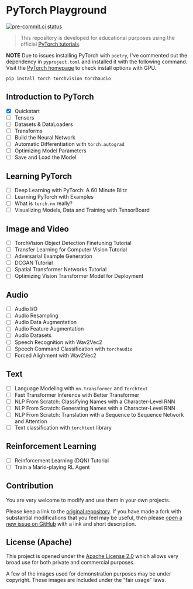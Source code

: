 <!--
 Copyright 2022 Victor I. Afolabi

 Licensed under the Apache License, Version 2.0 (the "License");
 you may not use this file except in compliance with the License.
 You may obtain a copy of the License at

     http://www.apache.org/licenses/LICENSE-2.0

 Unless required by applicable law or agreed to in writing, software
 distributed under the License is distributed on an "AS IS" BASIS,
 WITHOUT WARRANTIES OR CONDITIONS OF ANY KIND, either express or implied.
 See the License for the specific language governing permissions and
 limitations under the License.
-->
# PyTorch Playground

[![pre-commit.ci status](https://results.pre-commit.ci/badge/github/victor-iyi/torch-playground/main.svg)](https://results.pre-commit.ci/latest/github/victor-iyi/torch-playground/main)

> This repository is developed for educational purposes using the official
[PyTorch tutorials][tutorials].

[tutorials]: https://pytorch.org/tutorials/index.html

**NOTE** Due to issues installing PyTorch with `poetry`, I've commented out the
dependency in `pyproject.toml` and installed it with the following command.
Visit the [PyTorch homepage][pytorch] to check install options with GPU.

```sh
pip install torch torchvision torchaudio
```

[pytorch]: https://pytorch.org

## Introduction to PyTorch

- [x] Quickstart
- [ ] Tensors
- [ ] Datasets & DataLoaders
- [ ] Transforms
- [ ] Build the Neural Network
- [ ] Automatic Differentiation with `torch.autograd`
- [ ] Optimizing Model Parameters
- [ ] Save and Load the Model

## Learning PyTorch

- [ ] Deep Learning with PyTorch: A 60 Minute Blitz
- [ ] Learning PyTorch with Examples
- [ ] What is `torch.nn` really?
- [ ] Visualizing Models, Data and Training with TensorBoard

## Image and Video

- [ ] TorchVision Object Detection Finetuning Tutorial
- [ ] Transfer Learning for Computer Vision Tutorial
- [ ] Adversarial Example Generation
- [ ] DCGAN Tutorial
- [ ] Spatial Transformer Networks Tutorial
- [ ] Optimizing Vision Transformer Model for Deployment

## Audio

- [ ] Audio I/O
- [ ] Audio Resampling
- [ ] Audio Data Augmentation
- [ ] Audio Feature Augmentation
- [ ] Audio Datasets
- [ ] Speech Recognition with Wav2Vec2
- [ ] Speech Command Classification with `torchaudio`
- [ ] Forced Alighment with Wav2Vec2

## Text

- [ ] Language Modeling with `nn.Transformer` and `TorchText`
- [ ] Fast Transformer Inference with Better Transformer
- [ ] NLP From Scratch: Classifying Names with a Character-Level RNN
- [ ] NLP From Scratch: Generating Names with a Character-Level RNN
- [ ] NLP From Scratch: Translation with a Sequence to Sequence Network and Attention
- [ ] Text classification with `torchtext` library

## Reinforcement Learning

- [ ] Reinforcement Learning (DQN) Tutorial
- [ ] Train a Mario-playing RL Agent

## Contribution

You are very welcome to modify and use them in your own projects.

Please keep a link to the [original repository]. If you have made a fork with
substantial modifications that you feel may be useful, then please [open a new
issue on GitHub][issues] with a link and short description.

## License (Apache)

This project is opened under the [Apache License 2.0][license] which allows very
broad use for both private and commercial purposes.

A few of the images used for demonstration purposes may be under copyright.
These images are included under the "fair usage" laws.

[original repository]: https://github.com/victor-iyi/torch-playground
[issues]: https://github.com/victor-iyi/torch-playground/issues
[license]: ./LICENSE
